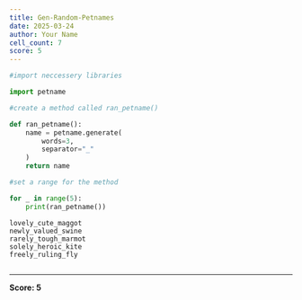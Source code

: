 ```yaml
---
title: Gen-Random-Petnames
date: 2025-03-24
author: Your Name
cell_count: 7
score: 5
---
```


```python
#import neccessery libraries
```


```python
import petname
```


```python
#create a method called ran_petname()
```


```python
def ran_petname():
    name = petname.generate(
        words=3,
        separator="_"
    )
    return name
```


```python
#set a range for the method
```


```python
for _ in range(5):
    print(ran_petname())
```

    lovely_cute_maggot
    newly_valued_swine
    rarely_tough_marmot
    solely_heroic_kite
    freely_ruling_fly



```python

```


---
**Score: 5**
